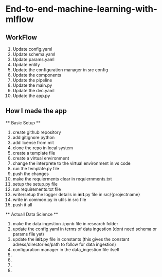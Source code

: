 # End-to-end-machine-learning-with-mlflow


## WorkFlow

1. Update config.yaml
2. Update schema.yaml
3. Update params.yaml
4. Update entity
5. Update the configuration manager in src config
6. Update the components
7. Update the pipeline
8. Update the main.py
9. Update the dvc.yaml
10. Update the app.py


## How I made the app
** Basic Setup **
1.	create github repository
2.	add gitignore python
3.	add license from mit
4.	clone the repo in local system 
5.	create a template file
6.	create a virtual environment
7.	change the interprete to the virtual environment in vs code
8.	run the template.py file
9.	push the changes
10.	make the requierments clear in requiernments.txt
11.	setup the setup.py file
12.	run requirements.txt file
13.	write/setup the logger details in __init__.py file in src/{projectname}
14.	write in common.py in utils in src file
15.	push it all

** Actuall Data Science **
1. make the data ingestion .ipynb file in research folder
2. update the config.yaml in terms of data ingestion (dont need schema or params file yet)
3. update the __init__.py file in constants (this gives the constant adress/directories/path to follow for data ingestion)
4. configuration manager in the data_ingestion file itself
5. 
6. 
7. 
8. 
